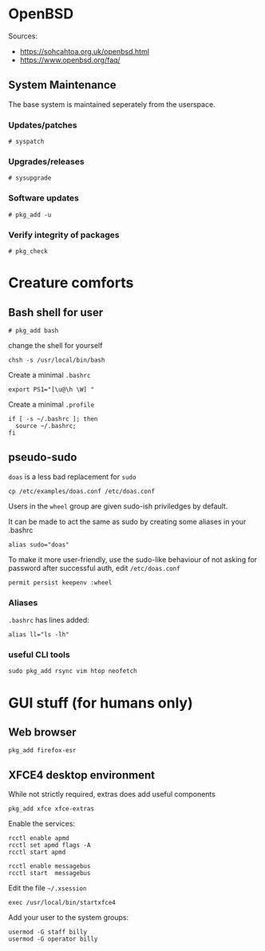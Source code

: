 # OpenBSD

Sources: 

* https://sohcahtoa.org.uk/openbsd.html
* https://www.openbsd.org/faq/

## System Maintenance

The base system is maintained seperately from the userspace. 

### Updates/patches

    # syspatch


### Upgrades/releases

    # sysupgrade

### Software updates

    # pkg_add -u

### Verify integrity of packages

    # pkg_check

# Creature comforts

## Bash shell for user

    # pkg_add bash

change the shell for yourself

    chsh -s /usr/local/bin/bash

Create a minimal `.bashrc`

    export PS1="[\u@\h \W] "

Create a minimal `.profile`

    if [ -s ~/.bashrc ]; then
      source ~/.bashrc;
    fi
 
## pseudo-sudo

`doas` is a less bad replacement for `sudo`

    cp /etc/examples/doas.conf /etc/doas.conf

Users in the `wheel` group are given sudo-ish priviledges by default. 

It can be made to act the same as sudo by creating some aliases in your .bashrc

    alias sudo="doas"

To make it more user-friendly, use the sudo-like behaviour of not asking for password after successful auth, edit `/etc/doas.conf`

    permit persist keepenv :wheel

### Aliases

`.bashrc` has lines added: 

    alias ll="ls -lh"
    
### useful CLI tools

    sudo pkg_add rsync vim htop neofetch

# GUI stuff (for humans only)

## Web browser

    pkg_add firefox-esr

## XFCE4 desktop environment

While not strictly required, extras does add useful components

    pkg_add xfce xfce-extras

Enable the services: 

    rcctl enable apmd
    rcctl set apmd flags -A
    rcctl start apmd

    rcctl enable messagebus
    rcctl start  messagebus


Edit the file `~/.xsession`

    exec /usr/local/bin/startxfce4

Add your user to the system groups: 

    usermod -G staff billy
    usermod -G operator billy

